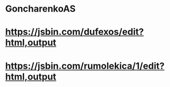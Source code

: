 # GoncharenkoAS
# https://jsbin.com/dufexos/edit?html,output
# https://jsbin.com/rumolekica/1/edit?html,output
